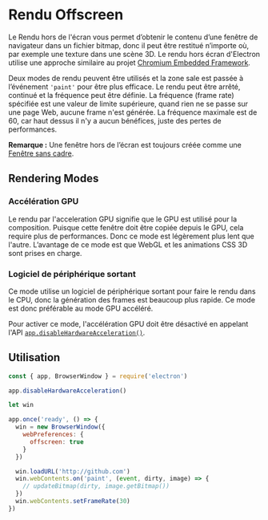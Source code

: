 # Rendu Offscreen

Le Rendu hors de l'écran vous permet d’obtenir le contenu d’une fenêtre de navigateur dans un fichier bitmap, donc il peut être restitué n’importe où, par exemple une texture dans une scène 3D. Le rendu hors écran d'Electron utilise une approche similaire au projet [Chromium Embedded Framework](https://bitbucket.org/chromiumembedded/cef).

Deux modes de rendu peuvent être utilisés et la zone sale est passée à l’événement `'paint'` pour être plus efficace. Le rendu peut être arrêté, continué et la fréquence peut être définie. La fréquence (frame rate) spécifiée est une valeur de limite supérieure, quand rien ne se passe sur une page Web, aucune frame n'est générée. La fréquence maximale est de 60, car haut dessus il n'y a aucun bénéfices, juste des pertes de performances.

**Remarque :** Une fenêtre hors de l’écran est toujours créée comme une [Fenêtre sans cadre](../api/frameless-window.md).

## Rendering Modes

### Accélération GPU

Le rendu par l'acceleration GPU signifie que le GPU est utilisé pour la composition. Puisque cette fenêtre doit être copiée depuis le GPU, cela require plus de performances. Donc ce mode est légèrement plus lent que l'autre. L’avantage de ce mode est que WebGL et les animations CSS 3D sont prises en charge.

### Logiciel de périphérique sortant

Ce mode utilise un logiciel de périphérique sortant pour faire le rendu dans le CPU, donc la génération des frames est beaucoup plus rapide. Ce mode est donc préférable au mode GPU accéléré.

Pour activer ce mode, l'accélération GPU doit être désactivé en appelant l'API [`app.disableHardwareAcceleration()`](../api/app.md#appdisablehardwareacceleration).

## Utilisation

```javascript
const { app, BrowserWindow } = require('electron')

app.disableHardwareAcceleration()

let win

app.once('ready', () => {
  win = new BrowserWindow({
    webPreferences: {
      offscreen: true
    }
  })

  win.loadURL('http://github.com')
  win.webContents.on('paint', (event, dirty, image) => {
    // updateBitmap(dirty, image.getBitmap())
  })
  win.webContents.setFrameRate(30)
})
```